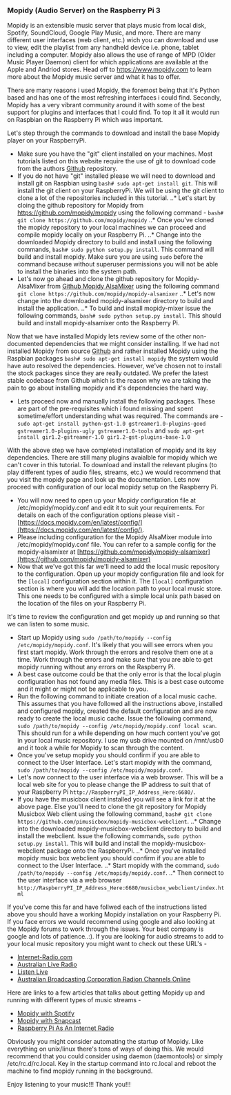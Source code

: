 
### Mopidy (Audio Server) on the Raspberry Pi 3

Mopidy is an extensible music server that plays music from local disk, Spotify, SoundCloud, Google Play Music, and more. There are many different user interfaces (web client, etc.) wich you can download and use to view, edit the playlist from any handheld device i.e. phone, tablet including a computer. Mopidy also allows the use of range of MPD (Older Music Player Daemon) client for which applications are available at the Apple and Andriod stores. Head off to https://www.mopidy.com to learn more about the Mopidy music server and what it has to offer.

There are many reasons i used Mopidy, the foremost being that it's Python based and has one of the most refreshing interfaces i could find. Secondly, Mopidy has a very vibrant community around it with some of the best support for plugins and interfaces that I could find. To top it all it would run on Raspbian on the Raspberry Pi which was important.

Let's step through the commands to download and install the base Mopidy player on your RaspberryPi.

* Make sure you have the "git" client installed on your machines. Most tutorials listed on this website require the use of git to download code from the authors [Github](https://github.com) repository. 
* If you do not have "git" installed please we will need to download and install git on Raspbian using `bash# sudo apt-get install git`. This will install the git client on your RaspberryPi. We will be using the git client to clone a lot of the repositories included in this tutorial.
..* Let's start by cloing the github repository for Mopidy from https://github.com/mopidy/mopidy using the following command - `bash# git clone https://github.com/mopidy/mopidy`
..* Once you've cloned the mopidy repository to your local machines we can proceed and compile mopidy locally on your Raspberry Pi.
..* Change into the downloaded Mopidy directory to build and install using the following commands, `bash# sudo python setup.py install`. This command will build and install mopidy. Make sure you are using `sudo` before the command because without superuser permissions you will not be able to install the binaries into the system path.
* Let's now go ahead and clone the github repository for Mopidy-AlsaMixer from [Github Mopidy AlsaMixer](https://github.com/mopidy/mopidy-alsamixer) using the following command `git clone https://github.com/mopidy/mopidy-alsamixer`
..* Let's now change into the downloaded mopidy-alsamixer directory to build and install the application. 
..* To build and install mopidy-mixer issue the following commands, `bash# sudo python setup.py install`. This should build and install mopidy-alsamixer onto the Raspberry Pi.

Now that we have installed Mopidy lets review some of the other non-documented dependencies that we might consider installing. If we had not installed Mopidy from source [Github](https://github.com) and rather installed Mopidy using the Raspbian packages `bash# sudo apt-get install mopidy` the system would have auto resolved the dependencies. However, we've chosen not to install the stock packages since they are really outdated. We prefer the latest stable codebase from Github which is the reason why we are taking the pain to go about installing mopidy and it's dependencies the hard way. 

* Lets proceed now and manually install the following packages. These are part of the pre-requisites which i found missing and spent sometime/effort understanding what was required. The commands are - 
 `sudo apt-get install python-gst-1.0 gstreamer1.0-plugins-good gstreamer1.0-plugins-ugly gstreamer1.0-tools` and 
 `sudo apt-get install gir1.2-gstreamer-1.0 gir1.2-gst-plugins-base-1.0`

With the above step we have completed installation of mopidy and its key dependencies. There are still many plugins avaialble for mopidy which we can't cover in this tutorial. To download and install the relevant plugins (to play different types of audio files, streams, etc.) we would recommend that you visit the mopidy page and look up the documentation. Lets now proceed with configuration of our local mopidy setup on the Raspberry Pi.

* You will now need to open up your Mopidy configuration file at /etc/mopidy/mopidy.conf and edit it to suit your requirements. For details on each of the configuration options please visit - [https://docs.mopidy.com/en/latest/config/](https://docs.mopidy.com/en/latest/config/). 
* Please including configuration for the Mopidy AlsaMixer module into /etc/mopidy/mopidy.conf file. You can refer to a sample config for the mopidy-alsamixer at [https://github.com/mopidy/mopidy-alsamixer](https://github.com/mopidy/mopidy-alsamixer)
* Now that we've got this far we'll need to add the local music repository to the configuration. Open up your mopidy configuration file and look for the `[local]` configuration section within it. The `[local]` configuration section is where you will add the location path to your local music store. This one needs to be configured with a simple local unix path based on the location of the files on your Raspberry Pi. 

It's time to review the configuration and get mopidy up and running so that we can listen to some music. 

* Start up Mopidy using `sudo /path/to/mopidy --config /etc/mopidy/mopidy.conf`. It's likely that you will see errors when you first start mopidy. Work through the errors and resolve them one at a time. Work through the errors and make sure that you are able to get mopidy running without any errors on the Raspberry Pi.
* A best case outcome could be that the only error is that the local plugin configuration has not found any media files. This is a best case outcome and it might or might not be applicable to you.
* Run the following command to initiate creation of a local music cache. This assumes that you have followed all the instructions above, installed and configured mopidy, created the default configuration and are now ready to create the local music cache. Issue the following command, `sudo /path/to/mopidy --config /etc/mopidy/mopidy.conf local scan`. This should run for a while depending on how much content you've got in your local music repository. I use my usb drive mounted on /mnt/usb0 and it took a while for Mopidy to scan through the content. 
* Once you've setup mopidy you should confirm if you are able to connect to the User Interface. Let's start mopidy with the command, `sudo /path/to/mopidy --config /etc/mopidy/mopidy.conf`. 
* Let's now connect to the user interface via a web browser. This will be a local web site for you to please change the IP address to suit that of your Raspberry Pi `http://RaspberryPI_IP_Address_Here:6680/`.
* If you have the musicbox client installed you will see a link for it at the above page. Else you'll need to clone the git repository for Mopidy Musicbox Web client using the following command, `bash# git clone https://github.com/pimusicbox/mopidy-musicbox-webclient`.
..* Change into the downloaded mopidy-musicbox-webclient directory to build and install the webclient. Issue the following commands, `sudo python setup.py install`. This will build and install the mopidy-musicbox-webclient package onto the RaspberryPi.
..* Once you've installed mopidy music box webclient you should confirm if you are able to connect to the User Interface. 
..* Start mopidy with the command, `sudo /path/to/mopidy --config /etc/mopidy/mopidy.conf`.
..* Then connect to the user interface via a web browser  `http://RaspberryPI_IP_Address_Here:6680/musicbox_webclient/index.html`

If you've come this far and have follwed each of the instructions listed above you should have a working Mopidy installation on your Raspberry Pi. If you face errors we would recommend using google and also looking at the Mopidy forums to work through the issues. Your best company is google and lots of patience..:). If you are looking for audio streams to add to your local music repository you might want to check out these URL's - 
* [Internet-Radio.com](https://www.internet-radio.com/)
* [Australian Live Radio](http://www.australianliveradio.com/)
* [Listen Live](http://www.listenlive.eu/jazz.html)
* [Australian Broadcasting Corporation Radion Channels Online](https://radio.abc.net.au/help/streams)

Here are links to a few articles that talks about getting Mopidy up and running with different types of music streams - 
* [Mopidy with Spotify](http://raspberry-at-home.com/mopidy-spotify-client/)
* [Mopidy with Snapcast](https://home-assistant.io/blog/2016/02/18/multi-room-audio-with-snapcast/)
* [Raspberry Pi As An Internet Radio](https://baheyeldin.com/technology/linux/raspberry-pi-2-internet-radio-using-mopidy.html)

Obviously you might consider automating the startup of Mopidy. Like everything on unix/linux there's tons of ways of doing this. We would recommend that you could consider using daemon (daemontools) or simply /etc/rc.d/rc.local. Key in the startup command into rc.local and reboot the machine to find mopidy running in the background.

Enjoy listening to your music!!! Thank you!!!


